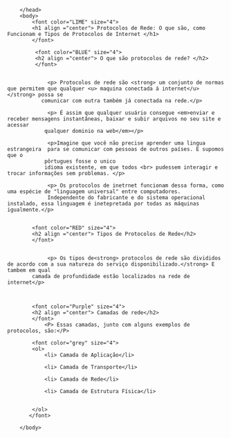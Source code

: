 <!DOCTYPE html>
<html lang="pt-br">
        <head>
             <meta charset="UTF-08">
             <title> Avaliação Prática 13/03 </title>
   
        </head>
        <body> 
            <font color="LIME" size="4">
            <h1 align ="center"> Protocolos de Rede: O que são, como Funcionam e Tipos de Protocolos de Internet </h1>
            </font>
          
             <font color="BLUE" size="4">
             <h2 align ="center"> O que são protocolos de rede? </h2> 
             </font>


                 <p> Protocolos de rede são <strong> um conjunto de normas que permitem que qualquer <u> maquina conectada á internet</u></strong> possa se 
               comunicar com outra também já conectada na rede.</p>
          
                 <p> É assim que qualquer usuário consegue <em>enviar e receber mensagens instantâneas, baixar e subir arquivos no seu site e acessar
                qualquer dominio na web</em></p>
          
                 <p>Imagine que você não precise aprender uma lingua estrangeira  para se comunicar com pessoas de outros países. E supomos que o 
                pôrtugues fosse o unico
                idioma existente, em que todos <br> pudessem interagir e trocar informações sem problemas. </p>

                 <p> Os protocolos de inetrnet funcionam dessa forma, como uma espécie de "linguagem universal" entre computadores.
                 Independente do fabricante e do sistema operacional instalado, essa linguagem é inetepretada por todas as máquinas igualmente.</p>
            
            
            <font color="RED" size="4">
            <h2 align ="center"> Tipos de Protocolos de Rede</h2>
            </font>


                 <p> Os tipos de<strong> protocolos de rede são divididos de acordo com a sua natureza do serviço disponibilizado.</strong> E tambem em qual 
            camada de profundidade estão localizados na rede de internet</p>



            <font color="Purple" size="4">
            <h2 align ="center"> Camadas de rede</h2>
            </font>
                <P> Essas camadas, junto com alguns exemplos de protocolos, são:</P>
           
            <font color="grey" size="4">
            <ol>
                <li> Camada de Aplicação</li>

                <li> Camada de Transporte</li>

                <li> Camada de Rede</li>

                <li> Camada de Estrutura Física</li>
            

            </ol>
           </font>
  
        </body>
</html>
